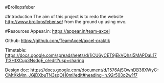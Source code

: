 #Bröllopsfeber

#Introduction 
The aim of this project is to redo the website http://www.brollopsfeber.se/ from the ground up using mvc.

#Resources
Appear.in: https://appear.in/team-axcel

Github: https://github.com/TeamAxcel/axcel-praktik

Timetable: https://docs.google.com/spreadsheets/d/1iCU6yCET9jEkVQhsI5MAPDaL17Tt3HtXCup3NsdgE_o/edit?usp=sharing

Design doc: https://docs.google.com/document/d/1576AjSOwhDB36XWyC-CMtXkMm_JGjDXbuTN3sqOH0mI/edit#heading=h.92r503o2w1f7
